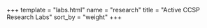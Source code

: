 +++
template = "labs.html"
name = "research"
title = "Active CCSP Research Labs"
sort_by = "weight"
+++